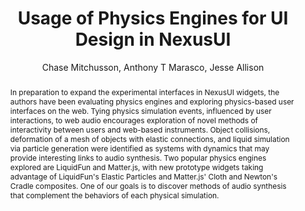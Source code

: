--- 
  title: "Usage of Physics Engines for UI Design in NexusUI" 
  abstract: "In preparation to expand the experimental interfaces in NexusUI widgets, the authors have been evaluating physics engines and exploring physics-based user interfaces on the web. Tying physics simulation events, influenced by user interactions, to web audio encourages exploration of novel methods of interactivity between users and web-based instruments. Object collisions, deformation of a mesh of objects with elastic connections, and liquid simulation via particle generation were identified as systems with dynamics that may provide interesting links to audio synthesis. Two popular physics engines explored are LiquidFun and Matter.js, with new prototype widgets taking advantage of LiquidFun's Elastic Particles and Matter.js' Cloth and Newton's Cradle composites. One of our goals is to discover methods of audio synthesis that complement the behaviors of each physical simulation." 
  address: "London" 
  author: "Chase Mitchusson, Anthony T Marasco, Jesse Allison" 
  booktitle: "Proceedings of the International Web Audio Conference" 
  editor: "Florian Thalmann, Sebastian Ewert" 
  month: "Proceedings of the International Web Audio Conference"
  pages: "1--2" 
  publisher: "Queen Mary University of London" 
  series: "WAC '17"
  type: "Talk"  
  year: "2017" 
  id: "2017_EA_65" 
  tags: year2017
  media: https://youtu.be/HjBqB3g8y2A?t=3422 
  pdflink: /_data/papers/pdf/2017/2017_65.pdf
  ISSN: 2663-5844
---
